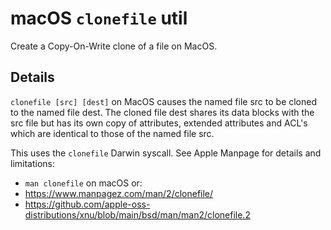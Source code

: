 # macOS `clonefile` util

Create a Copy-On-Write clone of a file on MacOS.

## Details

`clonefile [src] [dest]` on MacOS causes the named file src to be cloned to the named file dest. The cloned file dest shares its data blocks with the src file but has its own copy of attributes, extended attributes and ACL's which are identical to those of the named file src.

This uses the `clonefile` Darwin syscall. See Apple Manpage for details and limitations:
- `man clonefile` on macOS or:
- https://www.manpagez.com/man/2/clonefile/
- https://github.com/apple-oss-distributions/xnu/blob/main/bsd/man/man2/clonefile.2

